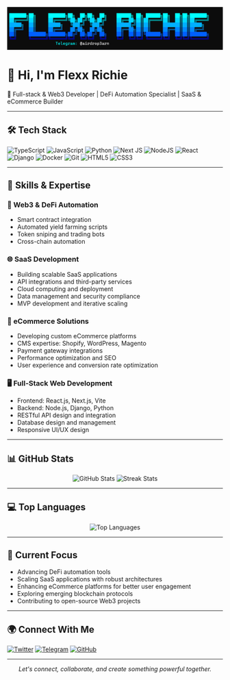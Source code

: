 <div align="center">
  <img src="ss.png" alt="Flexx Richie Banner"/>
</div>

# 👋 Hi, I'm Flexx Richie

🚀 Full-stack & Web3 Developer | DeFi Automation Specialist | SaaS & eCommerce Builder

---

## 🛠️ Tech Stack

![TypeScript](https://img.shields.io/badge/typescript-%23007ACC.svg?style=for-the-badge&logo=typescript&logoColor=white)
![JavaScript](https://img.shields.io/badge/javascript-%23323330.svg?style=for-the-badge&logo=javascript&logoColor=%23F7DF1E)
![Python](https://img.shields.io/badge/python-3670A0?style=for-the-badge&logo=python&logoColor=ffdd54)
![Next JS](https://img.shields.io/badge/Next-black?style=for-the-badge&logo=next.js&logoColor=white)
![NodeJS](https://img.shields.io/badge/node.js-6DA55F?style=for-the-badge&logo=node.js&logoColor=white)
![React](https://img.shields.io/badge/react-%2320232a.svg?style=for-the-badge&logo=react&logoColor=%2361DAFB)
![Django](https://img.shields.io/badge/django-%23092E20.svg?style=for-the-badge&logo=django&logoColor=white)
![Docker](https://img.shields.io/badge/docker-%230db7ed.svg?style=for-the-badge&logo=docker&logoColor=white)
![Git](https://img.shields.io/badge/git-%23F05033.svg?style=for-the-badge&logo=git&logoColor=white)
![HTML5](https://img.shields.io/badge/html5-%23E34F26.svg?style=for-the-badge&logo=html5&logoColor=white)
![CSS3](https://img.shields.io/badge/css3-%231572B6.svg?style=for-the-badge&logo=css3&logoColor=white)

---

## 💼 Skills & Expertise

### 🧠 Web3 & DeFi Automation
- Smart contract integration
- Automated yield farming scripts
- Token sniping and trading bots
- Cross-chain automation

### 🌐 SaaS Development
- Building scalable SaaS applications
- API integrations and third-party services
- Cloud computing and deployment
- Data management and security compliance
- MVP development and iterative scaling

### 🛒 eCommerce Solutions
- Developing custom eCommerce platforms
- CMS expertise: Shopify, WordPress, Magento
- Payment gateway integrations
- Performance optimization and SEO
- User experience and conversion rate optimization

### 🖥️ Full-Stack Web Development
- Frontend: React.js, Next.js, Vite
- Backend: Node.js, Django, Python
- RESTful API design and integration
- Database design and management
- Responsive UI/UX design

---

## 📊 GitHub Stats

<div align="center">
  <img src="https://github-readme-stats.vercel.app/api?username=Fl3xxRichie&show_icons=true&theme=radical" alt="GitHub Stats" />
  <img src="https://github-readme-streak-stats.herokuapp.com/?user=Fl3xxRichie&theme=radical" alt="Streak Stats" />
</div>

---

## 💻 Top Languages

<div align="center">
  <img src="https://github-readme-stats.vercel.app/api/top-langs/?username=Fl3xxRichie&layout=compact&theme=radical&hide_border=true" alt="Top Languages" />
</div>

---

## 🎯 Current Focus

- Advancing DeFi automation tools
- Scaling SaaS applications with robust architectures
- Enhancing eCommerce platforms for better user engagement
- Exploring emerging blockchain protocols
- Contributing to open-source Web3 projects

---

## 🌍 Connect With Me

[![Twitter](https://img.shields.io/badge/Twitter-%231DA1F2.svg?style=for-the-badge&logo=Twitter&logoColor=white)](https://twitter.com/FlexxRichie)
[![Telegram](https://img.shields.io/badge/Telegram-2CA5E0?style=for-the-badge&logo=telegram&logoColor=white)](https://t.me/FlexxRichie)
[![GitHub](https://img.shields.io/badge/github-%23121011.svg?style=for-the-badge&logo=github&logoColor=white)](https://github.com/Fl3xxRichie)

---

<div align="center">
  <i>Let's connect, collaborate, and create something powerful together.</i>
</div>

